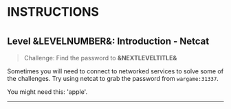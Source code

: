 # INSTRUCTIONS
#
## Level &LEVELNUMBER&: Introduction - Netcat

> Challenge: Find the password to **&NEXTLEVELTITLE&**

Sometimes you will need to connect to networked services to solve some of the
challenges. Try using netcat to grab the password from `wargame:31337`.

You might need this: 'apple'.

---
